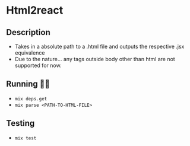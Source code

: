 # Html2react

## Description
- Takes in a absolute path to a .html file and outputs the respective .jsx equivalence
- Due to the nature... any tags outside body other than html are not supported for now.

## Running 🏃🏃
- `mix deps.get`
- `mix parse <PATH-TO-HTML-FILE>`

## Testing
- `mix test`
